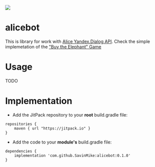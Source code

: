 [![](https://jitpack.io/v/SavinMike/alicebot.svg)](https://jitpack.io/#SavinMike/alicebot)
# alicebot
This is library for work with [Alice Yandex.Dialog API](https://tech.yandex.ru/dialogs/alice/). Check the simple implemetation of the ["Buy the Elephant" Game](./sample/src/main/kotlin/com/github/savinmike/alice/sample/BuyElephant.kt)
# Usage
TODO
# Implementation
* Add the JitPack repository to your **root** build.gradle file:
```
repositories {
    maven { url "https://jitpack.io" }
}
```
* Add the code to your **module's** build.gradle file:
```
dependencies {
    implementation 'com.github.SavinMike:alicebot:0.1.0'
}
```
